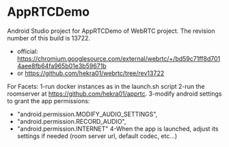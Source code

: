 # AppRTCDemo

Android Studio project for AppRTCDemo of WebRTC project. The revision number of this build is 13722.
* official: https://chromium.googlesource.com/external/webrtc/+/bd59c71ff8d7014aee8fb64fa965b01e3b59671b
* or https://github.com/hekra01/webrtc/tree/rev13722

For Facets:
1-run docker instances as in the launch.sh script
2-run the roomserver at https://github.com/hekra01/apprtc. 
3-modify android settings to grant the app permissions:
  * "android.permission.MODIFY_AUDIO_SETTINGS",
  * "android.permission.RECORD_AUDIO",
  * "android.permission.INTERNET"
4-When the app is launched, adjust its settings if needed (room server url, default codec, etc...)


